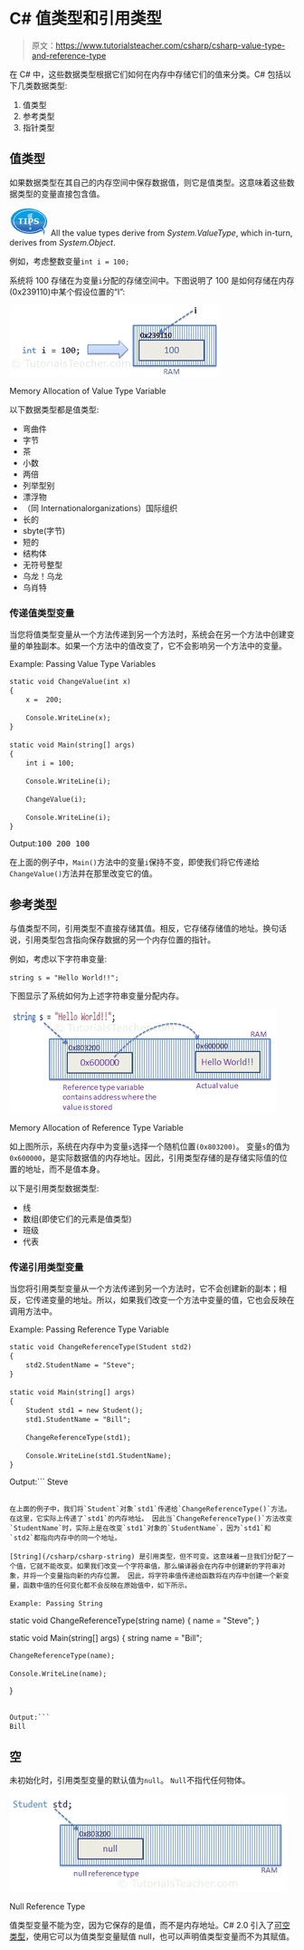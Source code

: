 # C# 值类型和引用类型

> 原文：<https://www.tutorialsteacher.com/csharp/csharp-value-type-and-reference-type>

在 C# 中，这些数据类型根据它们如何在内存中存储它们的值来分类。C# 包括以下几类数据类型:

1.  值类型
2.  参考类型
3.  指针类型

## 值类型

如果数据类型在其自己的内存空间中保存数据值，则它是值类型。这意味着这些数据类型的变量直接包含值。

![tip](img/751bca76a769f8ad315ebee3fdf7d98e.png)  All the value types derive from *System.ValueType*, which in-turn, derives from *System.Object*.

例如，考虑整数变量`int i = 100;`

系统将 100 存储在为变量`i`分配的存储空间中。下图说明了 100 是如何存储在内存(0x239110)中某个假设位置的“I”:

[![](img/c71bd01e6176b8ff38a440cd15f950f8.png)](../../Content/images/csharp/value-type-memory-allocation.png) 

Memory Allocation of Value Type Variable



以下数据类型都是值类型:

*   弯曲件
*   字节
*   茶
*   小数
*   两倍
*   列举型别
*   漂浮物
*   （同 Internationalorganizations）国际组织
*   长的
*   sbyte(字节)
*   短的
*   结构体
*   无符号整型
*   乌龙！乌龙
*   乌肖特

### 传递值类型变量

当您将值类型变量从一个方法传递到另一个方法时，系统会在另一个方法中创建变量的单独副本。如果一个方法中的值改变了，它不会影响另一个方法中的变量。

Example: Passing Value Type Variables

```
static void ChangeValue(int x)
{
    x =  200;

    Console.WriteLine(x);
}

static void Main(string[] args)
{
    int i = 100;

    Console.WriteLine(i);

    ChangeValue(i);

    Console.WriteLine(i);
} 
```

Output:<samp>100
200
100</samp>

在上面的例子中，`Main()`方法中的变量`i`保持不变，即使我们将它传递给`ChangeValue()`方法并在那里改变它的值。

## 参考类型

与值类型不同，引用类型不直接存储其值。相反，它存储存储值的地址。换句话说，引用类型包含指向保存数据的另一个内存位置的指针。

例如，考虑以下字符串变量:

`string s = "Hello World!!";`

下图显示了系统如何为上述字符串变量分配内存。

[![](img/96bb4e58a37c1928177b0faf72810de9.png)](../../Content/images/csharp/raference-type-memory-allocation.png) 

Memory Allocation of Reference Type Variable



如上图所示，系统在内存中为变量`s`选择一个随机位置`(0x803200)`。 变量`s`的值为`0x600000`，是实际数据值的内存地址。因此，引用类型存储的是存储实际值的位置的地址，而不是值本身。

以下是引用类型数据类型:

*   线
*   数组(即使它们的元素是值类型)
*   班级
*   代表

### 传递引用类型变量

当您将引用类型变量从一个方法传递到另一个方法时，它不会创建新的副本；相反，它传递变量的地址。所以，如果我们改变一个方法中变量的值，它也会反映在调用方法中。

Example: Passing Reference Type Variable

```
static void ChangeReferenceType(Student std2)
{
    std2.StudentName = "Steve";
}

static void Main(string[] args)
{
    Student std1 = new Student();
    std1.StudentName = "Bill";

    ChangeReferenceType(std1);

    Console.WriteLine(std1.StudentName);
} 
```

Output:```
Steve
```

在上面的例子中，我们将`Student`对象`std1`传递给`ChangeReferenceType()`方法。在这里，它实际上传递了`std1`的内存地址。 因此当`ChangeReferenceType()`方法改变`StudentName`时，实际上是在改变`std1`对象的`StudentName`，因为`std1`和`std2`都指向内存中的同一个地址。

[String](/csharp/csharp-string) 是引用类型，但不可变。这意味着一旦我们分配了一个值，它就不能改变。如果我们改变一个字符串值，那么编译器会在内存中创建新的字符串对象，并将一个变量指向新的内存位置。 因此，将字符串值传递给函数将在内存中创建一个新变量，函数中值的任何变化都不会反映在原始值中，如下所示。

Example: Passing String

```
static void ChangeReferenceType(string name)
{
    name = "Steve";
}

static void Main(string[] args)
{
    string name = "Bill";

    ChangeReferenceType(name);

    Console.WriteLine(name);
} 
```

Output:```
Bill
```

## 空

未初始化时，引用类型变量的默认值为`null`。 `Null`不指代任何物体。

[![](img/b60d2f4ce81a401d799940c4bee836cc.png)](../../Content/images/csharp/null.png) 

Null Reference Type



值类型变量不能为空，因为它保存的是值，而不是内存地址。C# 2.0 引入了[可空类型](/csharp/csharp-nullable-types)，使用它可以为值类型变量赋值 null，也可以声明值类型变量而不为其赋值。
